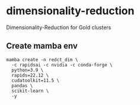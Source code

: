 # dimensionality-reduction
Dimensionality-Reduction for Gold clusters

## Create mamba env
```
mamba create -n redct_dim \
  -c rapidsai -c nvidia -c conda-forge \
  python=3.9 \
  rapids=22.12 \
  cudatoolkit=11.5 \
  pandas \
  scikit-learn \
  -y
```

